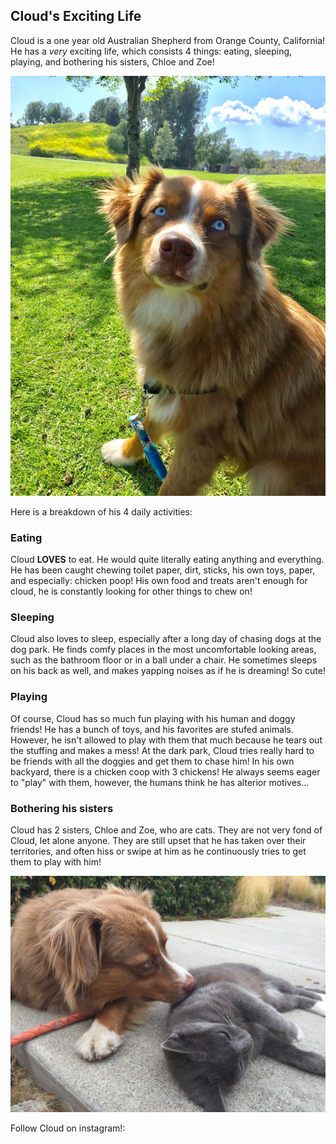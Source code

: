 ## Cloud's Exciting Life

Cloud is a one year old Australian Shepherd from Orange County, California! He has a _very_ exciting life, which consists 4 things: eating, sleeping, playing, and bothering his sisters, Chloe and Zoe!

![Cloud](IMG_1560.jpg)

Here is a breakdown of his 4 daily activities:

### Eating

Cloud **LOVES** to eat. He would quite literally eating anything and everything. He has been caught chewing toilet paper, dirt, sticks, his own toys, paper, and especially: chicken poop! His own food and treats aren't enough for cloud, he is constantly looking for other things to chew on!


### Sleeping 

Cloud also loves to sleep, especially after a long day of chasing dogs at the dog park. He finds comfy places in the most uncomfortable looking areas, such as the bathroom floor or in a ball under a chair. He sometimes sleeps on his back as well, and makes yapping noises as if he is dreaming! So cute!

### Playing

Of course, Cloud has so much fun playing with his human and doggy friends! He has a bunch of toys, and his favorites are stufed animals. However, he isn't allowed to play with them that much because he tears out the stuffing and makes a mess! At the dark park, Cloud tries really hard to be friends with all the doggies and get them to chase him! In his own backyard, there is a chicken coop with 3 chickens! He always seems eager to "play" with them, however, the humans think he has alterior motives...

### Bothering his sisters

Cloud has 2 sisters, Chloe and Zoe, who are cats. They are not very fond of Cloud, let alone anyone. They are still upset that he has taken over their territories, and often hiss or swipe at him as he continuously tries to get them to play with him! 

![CloudwZoe](IMG_5412.JPG)

Follow Cloud on instagram!:
